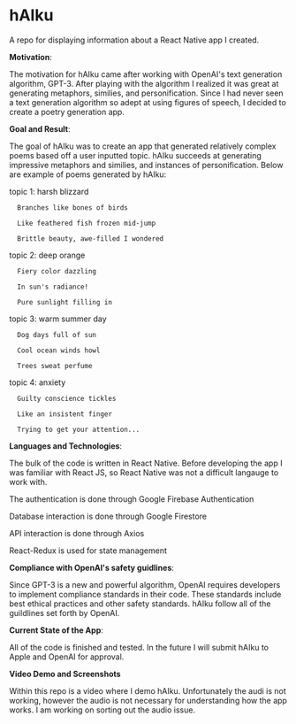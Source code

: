 # hAIku
A repo for displaying information about a React Native app I created.

**Motivation**:

The motivation for hAIku came after working with OpenAI's text generation algorithm, GPT-3. After playing with the algorithm I realized it was great at generating metaphors, similies, and personification. Since I had never seen a text generation algorithm so adept at using figures of speech, I decided to create a poetry generation app.

**Goal and Result**:

The goal of hAIku was to create an app that generated relatively complex poems based off a user inputted topic. hAIku succeeds at generating impressive metaphors and similies, and instances of personification. Below are example of poems generated by hAIku:

topic 1: harsh blizzard



      Branches like bones of birds 

      Like feathered fish frozen mid-jump 
      
      Brittle beauty, awe-filled I wondered
      
      
topic 2: deep orange


      Fiery color dazzling
      
      In sun's radiance!
      
      Pure sunlight filling in
      
      
topic 3: warm summer day


      Dog days full of sun
      
      Cool ocean winds howl
      
      Trees sweat perfume
      
      
topic 4: anxiety

      Guilty conscience tickles
      
      Like an insistent finger
      
      Trying to get your attention...
      
      
**Languages and Technologies**:

The bulk of the code is written in React Native. Before developing the app I was familiar with React JS, so React Native was not a difficult langauge to work with.


The authentication is done through Google Firebase Authentication


Database interaction is done through Google Firestore


API interaction is done through Axios


React-Redux is used for state management


**Compliance with OpenAI's safety guidlines**:

Since GPT-3 is a new and powerful algorithm, OpenAI requires developers to implement compliance standards in their code. These standards include best ethical practices and other safety standards. hAIku follow all of the guildlines set forth by OpenAI.


**Current State of the App**:

All of the code is finished and tested. In the future I will submit hAIku to Apple and OpenAI for approval.


**Video Demo and Screenshots**

Within this repo is a video where I demo hAIku. Unfortunately the audi is not working, however the audio is not necessary for understanding how the app works. I am working on sorting out the audio issue.

